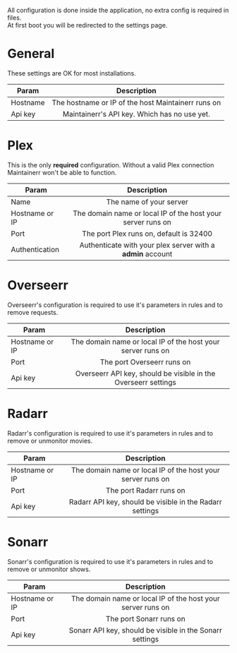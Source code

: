 All configuration is done inside the application, no extra config is required in files. <br />
At first boot you will be redirected to the settings page.

# General
These settings are OK for most installations.

| Param        | Description           |
| ------------- |:-------------:|
| Hostname      | The hostname or IP of the host Maintainerr runs on |
| Api key       | Maintainerr's API key. Which has no use yet. |

# Plex
This is the only **required** configuration. Without a valid Plex connection Maintainerr won't be able to function.

| Param        | Description           |
| ------------- |:-------------:|
| Name          | The name of your server |
| Hostname or IP| The domain name or local IP of the host your server runs on |
| Port          | The port Plex runs on, default is 32400 |
| Authentication| Authenticate with your plex server with a **admin** account |


# Overseerr
Overseerr's configuration is required to use it's parameters in rules and to remove requests.

| Param        | Description           |
| ------------- |:-------------:|
| Hostname or IP| The domain name or local IP of the host your server runs on |
| Port          | The port Overseerr runs on |
| Api key| Overseerr API key, should be visible in the Overseerr settings |

# Radarr
Radarr's configuration is required to use it's parameters in rules and to remove or unmonitor movies.

| Param        | Description           |
| ------------- |:-------------:|
| Hostname or IP| The domain name or local IP of the host your server runs on |
| Port          | The port Radarr runs on |
| Api key| Radarr API key, should be visible in the Radarr settings |

# Sonarr
Sonarr's configuration is required to use it's parameters in rules and to remove or unmonitor shows.

| Param        | Description           |
| ------------- |:-------------:|
| Hostname or IP| The domain name or local IP of the host your server runs on |
| Port          | The port Sonarr runs on |
| Api key| Sonarr API key, should be visible in the Sonarr settings |